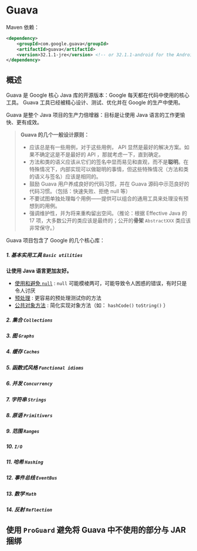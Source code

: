 # Guava

Maven 依赖：
```xml
<dependency>
    <groupId>com.google.guava</groupId>
    <artifactId>guava</artifactId>
    <version>32.1.1-jre</version> <!-- or 32.1.1-android for the Android flavor -->
</dependency>
```

## 概述

Guava 是 Google 核心 Java 库的开源版本：Google 每天都在代码中使用的核心工具。
Guava 工具已经被精心设计、测试、优化并在 Google 的生产中使用。

Guava 是整个 Java 项目的生产力倍增器：目标是让使用 Java 语言的工作更愉快、更有成效。

> **Guava 的几个一般设计原则：**
> 
> * 应该总是有一些用例，对于这些用例， API 显然是最好的解决方案。如果不确定这是不是最好的 API ，那就考虑一下，直到确定。
> * 方法和类的语义应该从它们的签名中显而易见和直观，而不是**聪明**。在特殊情况下，内部实现可以做聪明的事情，但这些特殊情况（方法和类的语义与签名）应该是相同的。
> * 鼓励 Guava 用户养成良好的代码习惯，并在 Guava 源码中示范良好的代码习惯。（包括：快速失败、拒绝 null 等）
> * 不要试图单独处理每个用例——提供可以组合的通用工具来处理没有预想到的用例。
> * 强调维护性，并为将来重构留出空间。（推论：根据 Effective Java 的 17 项，大多数公开的类应该是最终的；公开的**骨架** `AbstractXXX` 类应该非常保守。）

Guava 项目包含了 Google 的几个核心库：  

##### 1. 基本实用工具 `Basic utilities`

**让使用 Java 语言更加友好。**

* [使用和避免 `null`](./UsingAndAvoidingNullExplained.md) : `null` 可能模棱两可，可能导致令人困惑的错误，有时只是令人讨厌
* [预处理](./PreconditionsExplained.md) : 更容易的预处理测试你的方法
* [公共对象方法](./CommonObjectUtilitiesExplained.md) : 简化实现对象方法（如： `hashCode()` `toString()` ）

##### 2. 集合 `Collections`

##### 3. 图 `Graphs`

##### 4. 缓存 `Caches`

##### 5. 函数式风格 `Functional idioms`

##### 6. 并发 `Concurrency`

##### 7. 字符串 `Strings`

##### 8. 原语 `Primitivers`

##### 9. 范围 `Ranges`

##### 10. `I/O`

##### 11. 哈希 `Hashing`

##### 12. 事件总线 `EventBus`

##### 13. 数学 `Math`

##### 14. 反射 `Reflection`

## 使用 `ProGuard` 避免将 Guava 中不使用的部分与 JAR 捆绑
